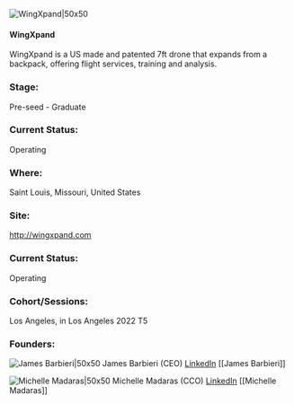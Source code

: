 

![WingXpand|50x50](https://apimg.techstars.com/profiles/1665432951601_426470.png)

#### WingXpand
WingXpand is a US made and patented 7ft drone that expands from a backpack, offering flight services, training and analysis.

### Stage: 
Pre-seed - Graduate 

### Current Status: 
Operating

### Where:
Saint Louis, Missouri, United States

### Site:
http://wingxpand.com





### Current Status: 
Operating

### Cohort/Sessions: 
Los Angeles, in Los Angeles 2022 T5

### Founders: 

![James Barbieri|50x50]() James Barbieri (CEO) [LinkedIn](https://linkedin.com/in/jamesbarbieri) [[James Barbieri]]

![Michelle Madaras|50x50](https://www.f6s.com/content-resource/profiles/2783410_th2.jpg) Michelle Madaras (CCO) [LinkedIn](https://linkedin.com/in/michellemadaras) [[Michelle Madaras]]


